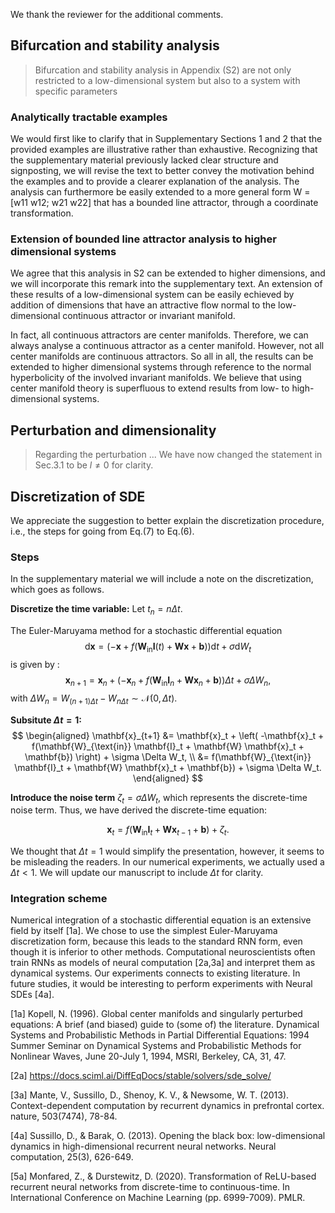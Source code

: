 We thank the reviewer for the additional comments.


## Bifurcation and stability analysis
> Bifurcation and stability analysis in Appendix (S2) are not only restricted to a low-dimensional system but also to a system with specific parameters

### Analytically tractable examples
We would first like to clarify that in Supplementary Sections 1 and 2 that the provided examples are illustrative rather than exhaustive.
Recognizing that the supplementary material previously lacked clear structure and signposting, we will revise the text to better convey the motivation behind the examples and to provide a clearer explanation of the analysis.
The analysis can furthermore be easily extended to a more general form W = [w11 w12; w21 w22] that has a bounded line attractor, through a coordinate transformation.


### Extension of bounded line attractor analysis to higher dimensional systems
We agree that this analysis in S2 can be extended to higher dimensions, and we will incorporate this remark into the supplementary text.
An extension of these results of a low-dimensional system can be easily echieved by addition of dimensions that have an attractive flow normal to the low-dimensional continuous attractor or invariant manifold. 

In fact, all continuous attractors are center manifolds.
Therefore, we can always analyse a continuous attractor as a center manifold.
However, not all center manifolds are continuous attractors.
So all in all, the results can be extended to higher dimensional systems through reference to the normal hyperbolicity of the involved invariant manifolds.
We believe that using center manifold theory is superfluous to extend results from low- to high-dimensional systems.


## Perturbation and dimensionality
> Regarding the perturbation ...
We have now changed the statement in Sec.3.1 to be $l\neq 0$ for clarity.


## Discretization of SDE
We appreciate the suggestion to better explain the discretization procedure, i.e., the steps for going from Eq.(7) to Eq.(6). 


### Steps
In the supplementary material we will include a note on the discretization, which goes as follows.

**Discretize the time variable:** Let $t_n = n \Delta t$.

The Euler-Maruyama method for a stochastic differential equation $$\mathrm{d}{\mathbf{x}} = \left(-\mathbf{x} + f(\mathbf{W}_{\text{in}} \mathbf{I}(t) + \mathbf{W} \mathbf{x} + \mathbf{b})\right)\mathrm{d}{t} + \sigma\mathrm{d}{W}_t$$ is given by :
$$\mathbf{x}_{n+1} = \mathbf{x}_n + \left( -\mathbf{x}_n + f(\mathbf{W}_{\text{in}} \mathbf{I}_n + \mathbf{W} \mathbf{x}_n + \mathbf{b}) \right) \Delta t + \sigma \Delta W_n,$$
with $\Delta W_{n}=W_{(n+1)\Delta t}-W_{n\Delta t}\sim \mathcal{N}(0,\Delta t).$

**Subsitute $\Delta t = 1$:**
$$
\begin{aligned}
 \mathbf{x}_{t+1} &= \mathbf{x}_t + \left( -\mathbf{x}_t + f(\mathbf{W}_{\text{in}} \mathbf{I}_t + \mathbf{W} \mathbf{x}_t + \mathbf{b}) \right) + \sigma \Delta W_t, \\
 &= f(\mathbf{W}_{\text{in}} \mathbf{I}_t + \mathbf{W} \mathbf{x}_t + \mathbf{b}) + \sigma \Delta W_t.
 \end{aligned}
$$

**Introduce the noise term** $\zeta_t = \sigma \Delta W_t$, which represents the discrete-time noise term.
Thus, we have derived the discrete-time equation:

$$\mathbf{x}_t = f(\mathbf{W}_{\text{in}} \mathbf{I}_t + \mathbf{W} \mathbf{x}_{t-1} + \mathbf{b}) + \zeta_t.$$


We thought that $\Delta t=1$ would simplify the presentation, however, it seems to be misleading the readers.
In our numerical experiments, we actually used a $\Delta t<1$. 
We will update our manuscript to include $\Delta t$ for clarity.



### Integration scheme
Numerical integration of a stochastic differential equation is an extensive field by itself [1a].
We chose to use the simplest Euler-Maruyama discretization form, because this leads to the standard RNN form, even though it is inferior to other methods.
Computational neuroscientists often train RNNs as models of neural computation [2a,3a]
and interpret them as dynamical systems.
Our experiments connects to existing literature.
In future studies, it would be interesting to perform experiments with Neural SDEs [4a].







[1a] Kopell, N. (1996). Global center manifolds and singularly perturbed equations: A brief (and biased) guide to (some of) the literature. Dynamical Systems and Probabilistic Methods in Partial Differential Equations: 1994 Summer Seminar on Dynamical Systems and Probabilistic Methods for Nonlinear Waves, June 20-July 1, 1994, MSRI, Berkeley, CA, 31, 47.

[2a] https://docs.sciml.ai/DiffEqDocs/stable/solvers/sde_solve/

[3a] Mante, V., Sussillo, D., Shenoy, K. V., & Newsome, W. T. (2013). Context-dependent computation by recurrent dynamics in prefrontal cortex. nature, 503(7474), 78-84.

[4a] Sussillo, D., & Barak, O. (2013). Opening the black box: low-dimensional dynamics in high-dimensional recurrent neural networks. Neural computation, 25(3), 626-649.

[5a] Monfared, Z., & Durstewitz, D. (2020). Transformation of ReLU-based recurrent neural networks from discrete-time to continuous-time. In International Conference on Machine Learning (pp. 6999-7009). PMLR.



